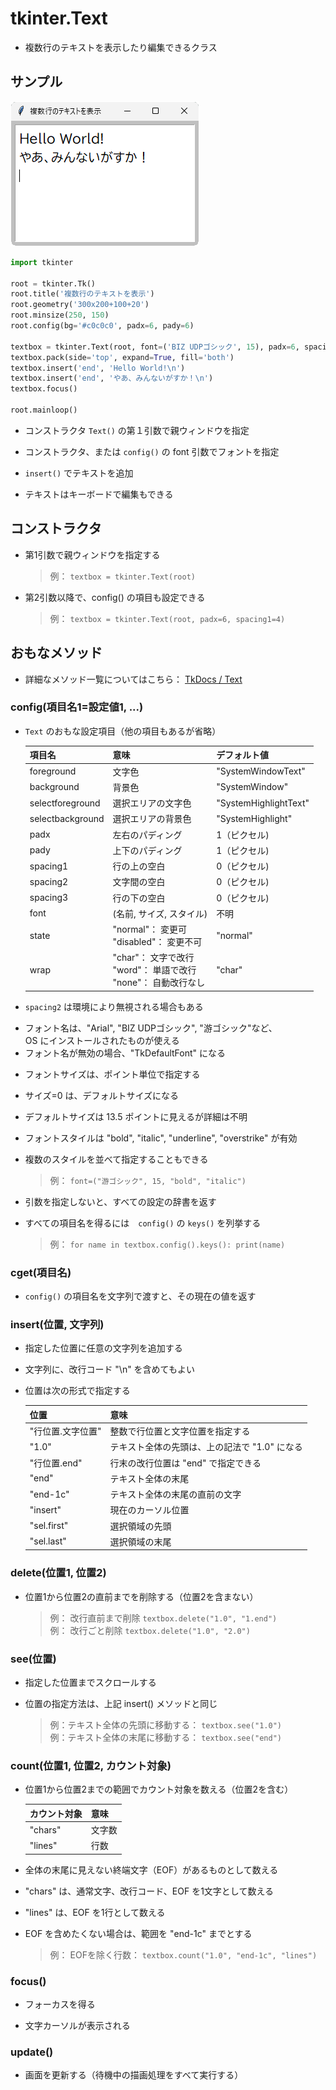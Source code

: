 # tkinter.Text
- 複数行のテキストを表示したり編集できるクラス

## サンプル
![02-textbox.pyのスクリーンショット](img/02-text-01.png)

```python
import tkinter

root = tkinter.Tk()
root.title('複数行のテキストを表示')
root.geometry('300x200+100+20')
root.minsize(250, 150)
root.config(bg='#c0c0c0', padx=6, pady=6)

textbox = tkinter.Text(root, font=('BIZ UDPゴシック', 15), padx=6, spacing1=10)
textbox.pack(side='top', expand=True, fill='both')
textbox.insert('end', 'Hello World!\n')
textbox.insert('end', 'やあ、みんないがすか！\n')
textbox.focus()

root.mainloop()
```

- コンストラクタ `Text()` の第１引数で親ウィンドウを指定

- コンストラクタ、または `config()` の font 引数でフォントを指定

- `insert()` でテキストを追加

- テキストはキーボードで編集もできる

## コンストラクタ
- 第1引数で親ウィンドウを指定する

	> 例： `textbox = tkinter.Text(root)`

- 第2引数以降で、config() の項目も設定できる

	> 例： `textbox = tkinter.Text(root, padx=6, spacing1=4)`

## おもなメソッド
- 詳細なメソッド一覧についてはこちら： [TkDocs / Text](https://tkdocs.com/pyref/text.html)

### config(項目名1=設定値1, ...)
- `Text` のおもな設定項目（他の項目もあるが省略）

	| 項目名 | 意味 | デフォルト値 |
	|---|---|---|
	| foreground | 文字色 | "SystemWindowText" |
	| background | 背景色 | "SystemWindow" |
	| selectforeground | 選択エリアの文字色 | "SystemHighlightText" |
	| selectbackground | 選択エリアの背景色 | "SystemHighlight" |
	| padx | 左右のパディング| 1（ピクセル) |
	| pady | 上下のパディング| 1（ピクセル) |
	| spacing1 | 行の上の空白| 0（ピクセル) |
	| spacing2 | 文字間の空白| 0（ピクセル) |
	| spacing3 | 行の下の空白| 0（ピクセル) |
	| font | (名前, サイズ, スタイル) | 不明 |
	| state | "normal"： 変更可<br>"disabled"： 変更不可 | "normal" |
	| wrap | "char"： 文字で改行<br>"word"： 単語で改行<br>"none"： 自動改行なし | "char" |

+ `spacing2` は環境により無視される場合もある

- フォント名は、"Arial", "BIZ UDPゴシック", "游ゴシック"など、  
OS にインストールされたものが使える
- フォント名が無効の場合、"TkDefaultFont" になる

+ フォントサイズは、ポイント単位で指定する

+ サイズ=0 は、デフォルトサイズになる

+ デフォルトサイズは 13.5 ポイントに見えるが詳細は不明

- フォントスタイルは "bold", "italic", "underline", "overstrike" が有効

- 複数のスタイルを並べて指定することもできる
	
	> 例： `font=("游ゴシック", 15, "bold", "italic")`

+ 引数を指定しないと、すべての設定の辞書を返す

+ すべての項目名を得るには　`config()`  の `keys()` を列挙する
	> 例： `for name in textbox.config().keys(): print(name)`

### cget(項目名)
- `config()` の項目名を文字列で渡すと、その現在の値を返す

### insert(位置, 文字列)
- 指定した位置に任意の文字列を追加する
- 文字列に、改行コード "\n" を含めてもよい
- 位置は次の形式で指定する

	| 位置 | 意味 |
	|---|---|
	| "行位置.文字位置" | 整数で行位置と文字位置を指定する |
	| "1.0" | テキスト全体の先頭は、上の記法で "1.0" になる |
	| "行位置.end" | 行末の改行位置は "end" で指定できる |
	| "end" | テキスト全体の末尾 |
	| "end-1c" | テキスト全体の末尾の直前の文字 |
	| "insert" | 現在のカーソル位置 |
	| "sel.first" | 選択領域の先頭 |
	| "sel.last" | 選択領域の末尾 |

### delete(位置1, 位置2)
- 位置1から位置2の直前までを削除する（位置2を含まない）

	> 例： 改行直前まで削除 `textbox.delete("1.0", "1.end")`   
	> 例： 改行ごと削除 `textbox.delete("1.0", "2.0")` 

### see(位置)
- 指定した位置までスクロールする

- 位置の指定方法は、上記 insert() メソッドと同じ

	> 例：テキスト全体の先頭に移動する： `textbox.see("1.0")`  
	> 例：テキスト全体の末尾に移動する： `textbox.see("end")`

### count(位置1, 位置2, カウント対象)
- 位置1から位置2までの範囲でカウント対象を数える（位置2を含む）

	| カウント対象 | 意味 |
	|---|---|
	| "chars" | 文字数 |
	| "lines" | 行数 |

+ 全体の末尾に見えない終端文字（EOF）があるものとして数える

+ "chars" は、通常文字、改行コード、EOF を1文字として数える

+ "lines" は、EOF を1行として数える

+ EOF を含めたくない場合は、範囲を "end-1c" までとする

	> 例： EOFを除く行数： `textbox.count("1.0", "end-1c", "lines")`

### focus()
- フォーカスを得る

- 文字カーソルが表示される

### update()
- 画面を更新する（待機中の描画処理をすべて実行する）

